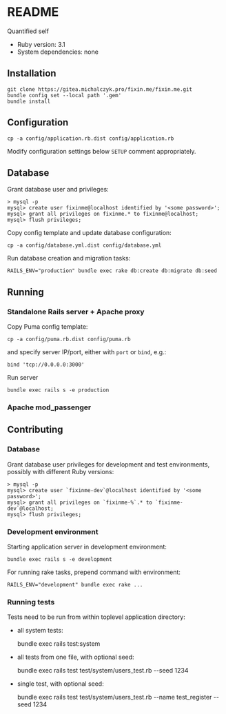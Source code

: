 # README

Quantified self

* Ruby version: 3.1
* System dependencies: none



## Installation

    git clone https://gitea.michalczyk.pro/fixin.me/fixin.me.git
    bundle config set --local path '.gem'
    bundle install



## Configuration

    cp -a config/application.rb.dist config/application.rb

Modify configuration settings below `SETUP` comment appropriately.



## Database

Grant database user and privileges:

    > mysql -p
    mysql> create user fixinme@localhost identified by '<some password>';
    mysql> grant all privileges on fixinme.* to fixinme@localhost;
    mysql> flush privileges;

Copy config template and update database configuration:

    cp -a config/database.yml.dist config/database.yml

Run database creation and migration tasks:

    RAILS_ENV="production" bundle exec rake db:create db:migrate db:seed



## Running


### Standalone Rails server + Apache proxy

Copy Puma config template:

    cp -a config/puma.rb.dist config/puma.rb

and specify server IP/port, either with `port` or `bind`, e.g.:

    bind 'tcp://0.0.0.0:3000'

Run server

    bundle exec rails s -e production


### Apache mod_passenger



## Contributing


### Database

Grant database user privileges for development and test environments,
possibly with different Ruby versions:

    > mysql -p
    mysql> create user `fixinme-dev`@localhost identified by '<some password>';
    mysql> grant all privileges on `fixinme-%`.* to `fixinme-dev`@localhost;
    mysql> flush privileges;


### Development environment

Starting application server in development environment:

    bundle exec rails s -e development

For running rake tasks, prepend command with environment:

    RAILS_ENV="development" bundle exec rake ...


### Running tests

Tests need to be run from within toplevel application directory:

* all system tests:

    bundle exec rails test:system

* all tests from one file, with optional seed:

    bundle exec rails test test/system/users_test.rb --seed 1234

* single test, with optional seed:

    bundle exec rails test test/system/users_test.rb --name test_register --seed 1234
